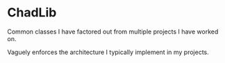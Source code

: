 # ChadLib

Common classes I have factored out from multiple projects I have worked on.

Vaguely enforces the architecture I typically implement in my projects.


